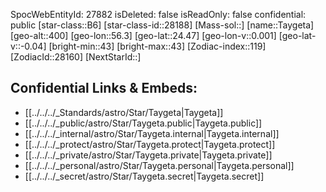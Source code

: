 ﻿---
location: [24.47,-56.3,400]
type: Star
tags:
- astro/Star

---
SpocWebEntityId: 27882
isDeleted: false
isReadOnly: false
confidential: public
[star-class::B6]
[star-class-id::28188]
[Mass-sol::]
[name::Taygeta]
[geo-alt::400]
[geo-lon::56.3]
[geo-lat::24.47]
[geo-lon-v::0.001]
[geo-lat-v::-0.04]
[bright-min::43]
[bright-max::43]
[Zodiac-index::119]
[ZodiacId::28160]
[NextStarId::]



## Confidential Links & Embeds: 
- [[../../../_Standards/astro/Star/Taygeta|Taygeta]] 
- [[../../../_public/astro/Star/Taygeta.public|Taygeta.public]] 
- [[../../../_internal/astro/Star/Taygeta.internal|Taygeta.internal]] 
- [[../../../_protect/astro/Star/Taygeta.protect|Taygeta.protect]] 
- [[../../../_private/astro/Star/Taygeta.private|Taygeta.private]] 
- [[../../../_personal/astro/Star/Taygeta.personal|Taygeta.personal]] 
- [[../../../_secret/astro/Star/Taygeta.secret|Taygeta.secret]] 
